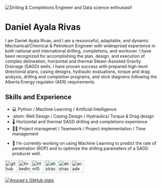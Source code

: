 ![Drilling & Completions Engineer and Data science enthusiast!](https://github.com/danielayalarivas/danielayalarivas/blob/main/Screen%20Shot%202022-05-11%20at%2020.26.30.png)

# Daniel Ayala Rivas

I am Daniel Ayala Rivas, and I am a resourceful, adaptable, and dynamic Mechanical/Chemical & Petroleum Engineer with widespread experience in both national and international drilling, completions, and workover. I have been recognized for accomplishing the plan, design, and execution of complex delineation, horizontal and thermal Steam-Assisted Gravity Drainage (SAGD) wells. I have proven success with prepared high-level directional plans, casing designs, hydraulic evaluations, torque and drag analysis, drilling and completion programs, and stick diagrams following the Alberta Energy regulator (AER) requirements.

## Skills and Experience 

* 💻 Python / Machine Learning / Artificial Intelligence
* :atom: Well Design / Casing Design  / Hydraulics/ Torque & Drag design
* 🌡️ Horizontal and thermal SAGD drilling and completions experience
* 👨‍🏫 Project managenet / Teamwork  / Project implementation / Time management


- 🔭 I’m currently working on using Machine Learning to predict the rate of penetration (ROP) and to optimize the drilling parameters of a SAGD producer well. 


[<img src='https://cdn.jsdelivr.net/npm/simple-icons@3.0.1/icons/github.svg' alt='github' height='40'>](https://github.com/danielayalarivas)  [<img src='https://cdn.jsdelivr.net/npm/simple-icons@3.0.1/icons/linkedin.svg' alt='linkedin' height='40'>](https://www.linkedin.com/in/daniel-ayala-meng-p-eng/)  [<img src='https://cdn.jsdelivr.net/npm/simple-icons@3.0.1/icons/html5.svg' alt='html5' height='40'>](https://doi.org/10.2118/0419-0066-JPT)  [<img src='https://cdn.jsdelivr.net/npm/simple-icons@3.0.1/icons/abstract.svg' alt='abstract' height='40'>](https://onepetro.org/SPETWID/proceedings-abstract/18TWID/2-18TWID/D023S006R005/215305)  [<img src='https://cdn.jsdelivr.net/npm/simple-icons@3.0.1/icons/abstract.svg' alt='abstract' height='40'>](https://onepetro.org/SPETWID/proceedings-abstract/18TWID/2-18TWID/D023S006R004/215283)  [<img src='https://cdn.jsdelivr.net/npm/simple-icons@3.0.1/icons/academia.svg' alt='academia' height='40'>](https://prism.ucalgary.ca/handle/1880/106254)  

[![Anurag's GitHub stats](https://github-readme-stats.vercel.app/api?username=danielayalarivas)](https://github.com/anuraghazra/github-readme-stats)
